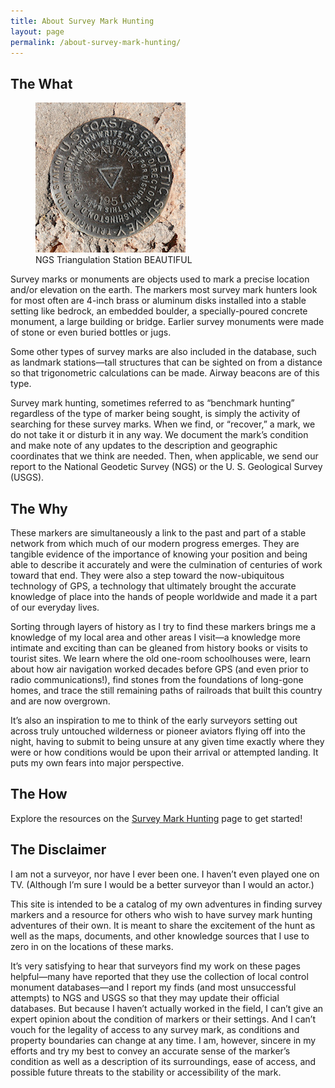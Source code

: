 ```yaml
---
title: About Survey Mark Hunting
layout: page
permalink: /about-survey-mark-hunting/
---
```


## The What

<figure class="alignright">
    <img src="/assets/img/go0505csm.jpg" alt="NGS Triangulation Station BEAUTIFUL" title="NGS Triangulation Station BEAUTIFUL">
    <figcaption>NGS Triangulation Station BEAUTIFUL</figcaption>
</figure>

Survey marks or monuments are objects used to mark a precise location and/or elevation on the earth. The markers most survey mark hunters look for most often are 4-inch brass or aluminum disks installed into a stable setting like bedrock, an embedded boulder, a specially-poured concrete monument, a large building or bridge. Earlier survey monuments were made of stone or even buried bottles or jugs.

Some other types of survey marks are also included in the database, such as landmark stations—tall structures that can be sighted on from a distance so that trigonometric calculations can be made. Airway beacons are of this type.

Survey mark hunting, sometimes referred to as “benchmark hunting” regardless of the type of marker being sought, is simply the activity of searching for these survey marks. When we find, or “recover,” a mark, we do not take it or disturb it in any way. We document the mark’s condition and make note of any updates to the description and geographic coordinates that we think are needed. Then, when applicable, we send our report to the National Geodetic Survey (NGS) or the U. S. Geological Survey (USGS).

## The Why

These markers are simultaneously a link to the past and part of a stable network from which much of our modern progress emerges. They are tangible evidence of the importance of knowing your position and being able to describe it accurately and were the culmination of centuries of work toward that end. They were also a step toward the now-ubiquitous technology of GPS, a technology that ultimately brought the accurate knowledge of place into the hands of people worldwide and made it a part of our everyday lives.

Sorting through layers of history as I try to find these markers brings me a knowledge of my local area and other areas I visit—a knowledge more intimate and exciting than can be gleaned from history books or visits to tourist sites. We learn where the old one-room schoolhouses were, learn about how air navigation worked decades before GPS (and even prior to radio communications!), find stones from the foundations of long-gone homes, and trace the still remaining paths of railroads that built this country and are now overgrown.

It’s also an inspiration to me to think of the early surveyors setting out across truly untouched wilderness or pioneer aviators flying off into the night, having to submit to being unsure at any given time exactly where they were or how conditions would be upon their arrival or attempted landing. It puts my own fears into major perspective.

## The How

Explore the resources on the [Survey Mark Hunting](/survey-mark-hunting) page to get started!

## The Disclaimer

I am not a surveyor, nor have I ever been one. I haven’t even played one on TV. (Although I’m sure I would be a better surveyor than I would an actor.)

This site is intended to be a catalog of my own adventures in finding survey markers and a resource for others who wish to have survey mark hunting adventures of their own. It is meant to share the excitement of the hunt as well as the maps, documents, and other knowledge sources that I use to zero in on the locations of these marks.

It’s very satisfying to hear that surveyors find my work on these pages helpful—many have reported that they use the collection of local control monument databases—and I report my finds (and most unsuccessful attempts) to NGS and USGS so that they may update their official databases. But because I haven’t actually worked in the field, I can’t give an expert opinion about the condition of markers or their settings. And I can’t vouch for the legality of access to any survey mark, as conditions and property boundaries can change at any time. I am, however, sincere in my efforts and try my best to convey an accurate sense of the marker’s condition as well as a description of its surroundings, ease of access, and possible future threats to the stability or accessibility of the mark.